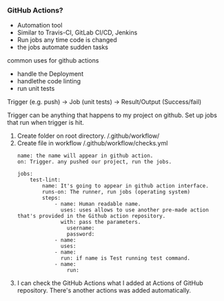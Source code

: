 ### GitHub Actions?
- Automation tool
- Similar to Travis-CI, GitLab CI/CD, Jenkins
- Run jobs any time code is changed
- the jobs automate sudden tasks

common uses for github actions
- handle the Deployment
- handlethe code linting
- run unit tests
 
 Trigger (e.g. push) -> Job (unit tests) -> Result/Output (Success/fail)

 Trigger can be anything that happens to my project on github.
 Set up jobs that run when trigger is hit.
 
1. Create folder on root directory. /.github/workflow/
2. Create file in workflow /.github/workflow/checks.yml
    ```
    name: the name will appear in github action.
    on: Trigger. any pushed our project, run the jobs.

    jobs:
        test-lint:
            name: It's going to appear in github action interface.
            runs-on: The runner, run jobs (operating system)
            steps:
                - name: Human readable name.
                  uses: uses allows to use another pre-made action that's provided in the Github action repository.
                  with: pass the parameters.
                    username:
                    password:
                - name:
                  uses:
                - name: 
                  run: if name is Test running test command.
                - name:
                    run:

    ```
3. I can check the GitHub Actions what I added at Actions of GitHub repository.
There's another actions was added automatically.